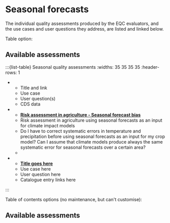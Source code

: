 Seasonal forecasts
=======================

The individual quality assessments produced by the EQC evaluators, and the use cases and user questions they address, are listed and linked below.

Table option:

## Available assessments

:::{list-table} Seasonal quality assessments
:widths: 35 35 35 35 
:header-rows: 1
*   - Title and link
    - Use case
    - User question(s)
    - CDS data

*   - __[Risk assessment in agriculture - Seasonal forecast bias](test_seasonal_bias)__
    - Risk assessment in agriculture using seasonal forecasts as an input for climate impact models
    - Do I have to correct systematic errors in temperature and precipitation before using seasonal forecasts as an input for my crop model? Can I assume that climate models produce always the same systematic error for seasonal forecasts over a certain area?
    - 

*   - __[Title goes here]()__
    - Use case here
    - User question here
    - Catalogue entry links here

:::

Table of contents options (no maintenance, but can't customise):

## Available assessments

```{tableofcontents}
```